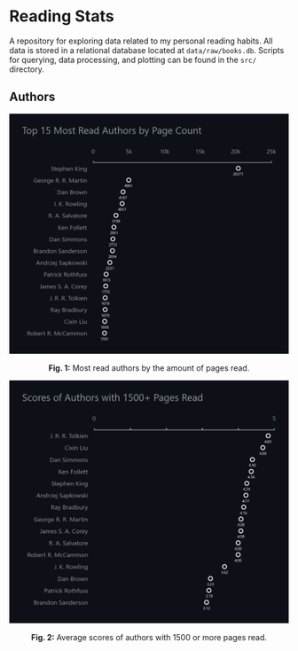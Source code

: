 # Reading Stats

A repository for exploring data related to my personal reading habits. All data is stored in a relational database located at `data/raw/books.db`. Scripts for querying, data processing, and plotting can be found in the `src/` directory.

## Authors

<div align="center">
    <img src="https://github.com/ffiza/reading-stats/blob/main/images/most_read_authors.png?raw=true" width="650">
    <p><b>Fig. 1:</b> Most read authors by the amount of pages read.</p>
</div>

<div align="center">
    <img src="https://github.com/ffiza/reading-stats/blob/main/images/authors_scores.png?raw=true" width="650">
    <p><b>Fig. 2:</b> Average scores of authors with 1500 or more pages read.</p>
</div>
